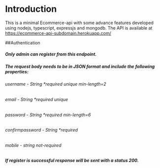 # Introduction
This is a minimal Ecommerce-api with some advance features developed using nodejs, typescript, expressjs and mongodb.
The API is available at https://ecommerce-api-subdomain.herokuapp.com/

##Authentication

##### Only admin can register from this endpoint.
##### The request body needs to be in JSON format and include the following properties:
  ###### username - String *required unique min-length=2
  ###### email - String *required unique
  ###### password - String *required min-length=6 
  ###### confirmpassword - String *required
  ###### mobile - string not-required
##### If register is successful response will be sent with a status 200.
